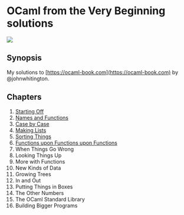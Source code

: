 # OCaml from the Very Beginning solutions

![](https://github.com/rizo/awesome-ocaml/raw/master/colour-logo.png)

## Synopsis

My solutions to [https://ocaml-book.com](https://ocaml-book.com) by @johnwhitington.

## Chapters

1. [Starting Off](/starting-off.md)
2. [Names and Functions](/names-and-functions.md)
3. [Case by Case](/case-by-case.md)
4. [Making Lists](/making-lists.md)
5. [Sorting Things](/sorting-things.md)
6. [Functions upon Functions upon Functions](/functions-upon-functions-upon-functions.md)
7. When Things Go Wrong
8. Looking Things Up
9. More with Functions
10. New Kinds of Data
11. Growing Trees
12. In and Out
13. Putting Things in Boxes
14. The Other Numbers
15. The OCaml Standard Library
16. Building Bigger Programs
